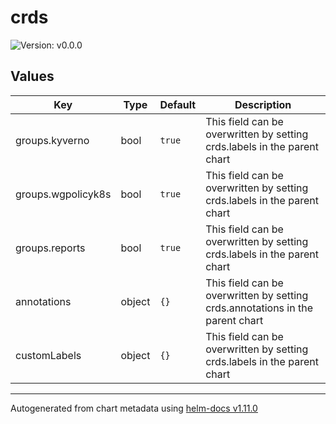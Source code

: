 # crds

![Version: v0.0.0](https://img.shields.io/badge/Version-v0.0.0-informational?style=flat-square)

## Values

| Key | Type | Default | Description |
|-----|------|---------|-------------|
| groups.kyverno | bool | `true` | This field can be overwritten by setting crds.labels in the parent chart |
| groups.wgpolicyk8s | bool | `true` | This field can be overwritten by setting crds.labels in the parent chart |
| groups.reports | bool | `true` | This field can be overwritten by setting crds.labels in the parent chart |
| annotations | object | `{}` | This field can be overwritten by setting crds.annotations in the parent chart |
| customLabels | object | `{}` | This field can be overwritten by setting crds.labels in the parent chart |

----------------------------------------------
Autogenerated from chart metadata using [helm-docs v1.11.0](https://github.com/norwoodj/helm-docs/releases/v1.11.0)
